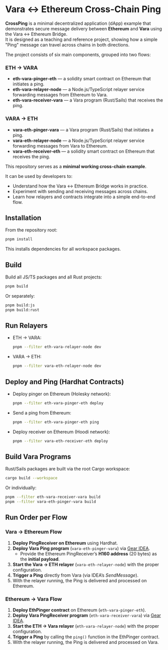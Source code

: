 # Vara ↔ Ethereum Cross-Chain Ping

**CrossPing** is a minimal decentralized application (dApp) example that demonstrates secure message delivery between **Ethereum** and **Vara** using the Vara ↔ Ethereum Bridge.  
It is designed as a teaching and reference project, showing how a simple "Ping" message can travel across chains in both directions.

The project consists of six main components, grouped into two flows:

### ETH → VARA
- **eth-vara-pinger-eth** — a solidity smart contract on Ethereum that initiates a ping.  
- **eth-vara-relayer-node** — a Node.js/TypeScript relayer service forwarding messages from Ethereum to Vara.  
- **eth-vara-receiver-vara** — a Vara program (Rust/Sails) that receives the ping.

### VARA → ETH
- **vara-eth-pinger-vara** — a Vara program (Rust/Sails) that initiates a ping.  
- **vara-eth-relayer-node** — a Node.js/TypeScript relayer service forwarding messages from Vara to Ethereum.  
- **vara-eth-receiver-eth** — a solidity smart contract on Ethereum that receives the ping.


This repository serves as a **minimal working cross-chain example**.  

It can be used by developers to:
- Understand how the Vara ↔ Ethereum Bridge works in practice.  
- Experiment with sending and receiving messages across chains.  
- Learn how relayers and contracts integrate into a simple end-to-end flow.  

## Installation

From the repository root:

```bash
pnpm install
```

This installs dependencies for all workspace packages.


## Build

Build all JS/TS packages and all Rust projects:

```bash
pnpm build
```

Or separately:

```bash
pnpm build:js
pnpm build:rust
```

## Run Relayers

- ETH → VARA:
  ```bash
  pnpm --filter eth-vara-relayer-node dev
  ```

- VARA → ETH:
  ```bash
  pnpm --filter vara-eth-relayer-node dev
  ```

## Deploy and Ping (Hardhat Contracts)

- Deploy pinger on Ethereum (Holesky network):
  ```bash
  pnpm --filter eth-vara-pinger-eth deploy
  ```

- Send a ping from Ethereum:
  ```bash
  pnpm --filter eth-vara-pinger-eth ping
  ```

- Deploy receiver on Ethereum (Hoodi network):
  ```bash
  pnpm --filter vara-eth-receiver-eth deploy
  ```

## Build Vara Programs

Rust/Sails packages are built via the root Cargo workspace:

```bash
cargo build --workspace
```

Or individually:

```bash
pnpm --filter eth-vara-receiver-vara build
pnpm --filter vara-eth-pinger-vara build
```

## Run Order per Flow

### Vara → Ethereum Flow
1. **Deploy PingReceiver on Ethereum** using Hardhat.  
2. **Deploy Vara Ping program** (`vara-eth-pinger-vara`) via [Gear IDEA](https://idea.gear-tech.io/).  
   - Provide the Ethereum PingReceiver’s **H160 address** (20 bytes) as the **initial payload**.  
3. **Start the Vara → ETH relayer** (`vara-eth-relayer-node`) with the proper configuration.  
4. **Trigger a Ping** directly from Vara (via IDEA’s *SendMessage*).  
5. With the relayer running, the Ping is delivered and processed on Ethereum.

### Ethereum → Vara Flow
1. **Deploy EthPinger contract** on Ethereum (`eth-vara-pinger-eth`).  
2. **Deploy Vara PingReceiver program** (`eth-vara-receiver-vara`) via [Gear IDEA](https://idea.gear-tech.io/).  
3. **Start the ETH → Vara relayer** (`eth-vara-relayer-node`) with the proper configuration.  
4. **Trigger a Ping** by calling the `ping()` function in the EthPinger contract.  
5. With the relayer running, the Ping is delivered and processed on Vara.
